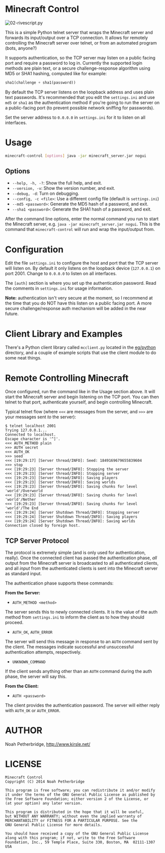 # Minecraft Control

![02-rivescript.py](https://raw.github.com/kirsle/minecraft-control/master/eg/python/screenshots/02-rivescript.png)

This is a simple Python telnet server that wraps the Minecraft server and
forwards its input/output over a TCP connection. It allows for remotely
controlling the Minecraft server over telnet, or from an automated program
(bots, anyone?)

It supports authentication, so the TCP server may listen on a public facing
port and require a password to log in. Currently the supported login methods
are plain text, or a secure challenge-response algorithm using MD5 or SHA1
hashing, computed like for example:

```python
sha1(challenge + sha1(password))
```

By default the TCP server listens on the loopback address and uses plain
text passwords. It's recommended that you edit the `settings.ini` and use
`md5` or `sha1` as the authentication method if you're going to run the
server on a public-facing port (to prevent possible network sniffing for
passwords).

Set the server address to `0.0.0.0` in `settings.ini` for it to listen on
all interfaces.

# Usage

```bash
minecraft-control [options] java -jar minecraft_server.jar nogui
```

## Options

* `--help, -h, -?`: Show the full help, and exit.
* `--version, -v`: Show the version number, and exit.
* `--debug, -d`: Turn on debugging.
* `--config, -c <file>`: Use a different config file (default is `settings.ini`)
* `--md5 <password>`: Generate the MD5 hash of a password, and exit.
* `--sha1 <password>`: Generate the SHA1 hash of a password, and exit.

After the command line options, enter the normal command you run to start the
Minecraft server, e.g. `java -jar minecraft_server.jar nogui`. This is the
command that `minecraft-control` will run and wrap the input/output from.

# Configuration

Edit the file `settings.ini` to configure the host and port that the TCP
server will listen on. By default it only listens on the loopback device
(`127.0.0.1`) on port 2001. Change to `0.0.0.0` to listen on all interfaces.

The `[auth]` section is where you set up the authentication password. Read
the comments in `settings.ini` for usage information.

**Note:** authentication isn't very secure at the moment, so I recommend at
the time that you do NOT have this listen on a public facing port. A more
secure challenge/response auth mechanism will be added in the near future.

# Client Library and Examples

There's a Python client library called `mcclient.py` located in the
[eg/python](https://github.com/kirsle/minecraft-control/tree/master/eg/python)
directory, and a couple of example scripts that use the client module to do
some neat things.

# Remote Controlling Minecraft

Once configured, run the command like in the Usage section above. It will
start the Minecraft server and begin listening on the TCP port. You can then
telnet to that port, authenticate yourself, and begin controlling Minecraft.

Typical telnet flow (where `<<<` are messages from the server, and `>>>` are
your messages sent *to* the server):

```
$ telnet localhost 2001
Trying 127.0.0.1...
Connected to localhost.
Escape character is '^]'.
<<< AUTH_METHOD plain
>>> AUTH secret
<<< AUTH_OK
>>> seed
<<< [19:29:17] [Server thread/INFO]: Seed: 1849169679655839604
>>> stop
<<< [19:29:23] [Server thread/INFO]: Stopping the server
<<< [19:29:23] [Server thread/INFO]: Stopping server
<<< [19:29:23] [Server thread/INFO]: Saving players
<<< [19:29:23] [Server thread/INFO]: Saving worlds
<<< [19:29:23] [Server thread/INFO]: Saving chunks for level 'world'/Overworld
<<< [19:29:23] [Server thread/INFO]: Saving chunks for level 'world'/Nether
<<< [19:29:23] [Server thread/INFO]: Saving chunks for level 'world'/The End
<<< [19:29:24] [Server Shutdown Thread/INFO]: Stopping server
<<< [19:29:24] [Server Shutdown Thread/INFO]: Saving players
<<< [19:29:24] [Server Shutdown Thread/INFO]: Saving worlds
Connection closed by foreign host.
```

## TCP Server Protocol

The protocol is extremely simple (and is only used for authentication, really).
Once the connected client has passed the authentication phase, *all* output from
the Minecraft server is broadcasted to all authenticated clients, and all *input*
from the authenticated clients is sent into the Minecraft server as standard
input.

The authentication phase supports these commands:

**From the Server:**

* `AUTH_METHOD <method>`

The server sends this to newly connected clients. It is the value of the auth
method from `settings.ini` to inform the client as to how they should proceed.

* `AUTH_OK`, `AUTH_ERROR`

The server will send this message in response to an `AUTH` command sent by
the client. The messages indicate successful and unsuccessful authentication
attempts, respectively.

* `UNKNOWN_COMMAND`

If the client sends anything other than an `AUTH` command during the auth
phase, the server will say this.

**From the Client:**

* `AUTH <password>`

The client provides the authentication password. The server will either reply
with `AUTH_OK` or `AUTH_ERROR`.

# AUTHOR

Noah Petherbridge, http://www.kirsle.net/

# LICENSE

```
Minecraft Control
Copyright (C) 2014 Noah Petherbridge

This program is free software; you can redistribute it and/or modify
it under the terms of the GNU General Public License as published by
the Free Software Foundation; either version 2 of the License, or
(at your option) any later version.

This program is distributed in the hope that it will be useful,
but WITHOUT ANY WARRANTY; without even the implied warranty of
MERCHANTABILITY or FITNESS FOR A PARTICULAR PURPOSE. See the
GNU General Public License for more details.

You should have received a copy of the GNU General Public License
along with this program; if not, write to the Free Software
Foundation, Inc., 59 Temple Place, Suite 330, Boston, MA  02111-1307  USA
```
